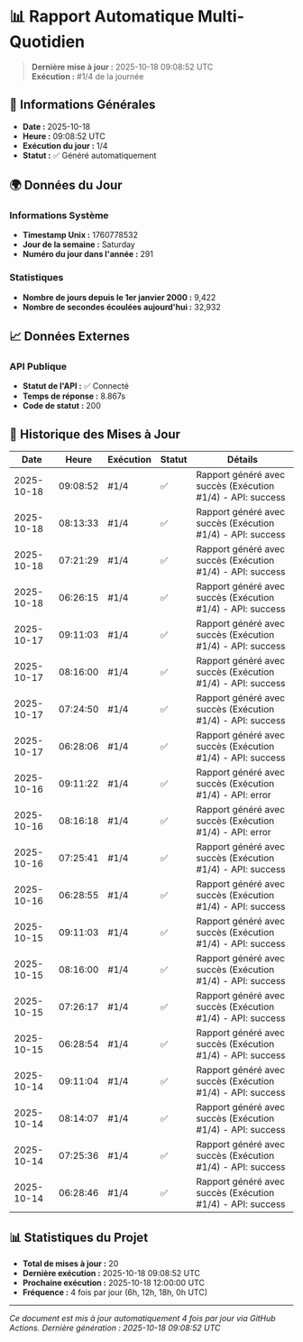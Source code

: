 # 📊 Rapport Automatique Multi-Quotidien

> **Dernière mise à jour :** 2025-10-18 09:08:52 UTC  
> **Exécution :** #1/4 de la journée

## 📅 Informations Générales

- **Date :** 2025-10-18
- **Heure :** 09:08:52 UTC
- **Exécution du jour :** 1/4
- **Statut :** ✅ Généré automatiquement

## 🌍 Données du Jour

### Informations Système
- **Timestamp Unix :** 1760778532
- **Jour de la semaine :** Saturday
- **Numéro du jour dans l'année :** 291

### Statistiques
- **Nombre de jours depuis le 1er janvier 2000 :** 9,422
- **Nombre de secondes écoulées aujourd'hui :** 32,932

## 📈 Données Externes

### API Publique
- **Statut de l'API :** ✅ Connecté
- **Temps de réponse :** 8.867s
- **Code de statut :** 200

## 🔄 Historique des Mises à Jour

| Date | Heure | Exécution | Statut | Détails |
|------|-------|-----------|--------|---------|
| 2025-10-18 | 09:08:52 | #1/4 | ✅ | Rapport généré avec succès (Exécution #1/4) - API: success |
| 2025-10-18 | 08:13:33 | #1/4 | ✅ | Rapport généré avec succès (Exécution #1/4) - API: success |
| 2025-10-18 | 07:21:29 | #1/4 | ✅ | Rapport généré avec succès (Exécution #1/4) - API: success |
| 2025-10-18 | 06:26:15 | #1/4 | ✅ | Rapport généré avec succès (Exécution #1/4) - API: success |
| 2025-10-17 | 09:11:03 | #1/4 | ✅ | Rapport généré avec succès (Exécution #1/4) - API: success |
| 2025-10-17 | 08:16:00 | #1/4 | ✅ | Rapport généré avec succès (Exécution #1/4) - API: success |
| 2025-10-17 | 07:24:50 | #1/4 | ✅ | Rapport généré avec succès (Exécution #1/4) - API: success |
| 2025-10-17 | 06:28:06 | #1/4 | ✅ | Rapport généré avec succès (Exécution #1/4) - API: success |
| 2025-10-16 | 09:11:22 | #1/4 | ✅ | Rapport généré avec succès (Exécution #1/4) - API: error |
| 2025-10-16 | 08:16:18 | #1/4 | ✅ | Rapport généré avec succès (Exécution #1/4) - API: error |
| 2025-10-16 | 07:25:41 | #1/4 | ✅ | Rapport généré avec succès (Exécution #1/4) - API: success |
| 2025-10-16 | 06:28:55 | #1/4 | ✅ | Rapport généré avec succès (Exécution #1/4) - API: success |
| 2025-10-15 | 09:11:03 | #1/4 | ✅ | Rapport généré avec succès (Exécution #1/4) - API: success |
| 2025-10-15 | 08:16:00 | #1/4 | ✅ | Rapport généré avec succès (Exécution #1/4) - API: success |
| 2025-10-15 | 07:26:17 | #1/4 | ✅ | Rapport généré avec succès (Exécution #1/4) - API: success |
| 2025-10-15 | 06:28:54 | #1/4 | ✅ | Rapport généré avec succès (Exécution #1/4) - API: success |
| 2025-10-14 | 09:11:04 | #1/4 | ✅ | Rapport généré avec succès (Exécution #1/4) - API: success |
| 2025-10-14 | 08:14:07 | #1/4 | ✅ | Rapport généré avec succès (Exécution #1/4) - API: success |
| 2025-10-14 | 07:25:36 | #1/4 | ✅ | Rapport généré avec succès (Exécution #1/4) - API: success |
| 2025-10-14 | 06:28:46 | #1/4 | ✅ | Rapport généré avec succès (Exécution #1/4) - API: success |

## 📊 Statistiques du Projet

- **Total de mises à jour :** 20
- **Dernière exécution :** 2025-10-18 09:08:52 UTC
- **Prochaine exécution :** 2025-10-18 12:00:00 UTC
- **Fréquence :** 4 fois par jour (6h, 12h, 18h, 0h UTC)

---

*Ce document est mis à jour automatiquement 4 fois par jour via GitHub Actions.*
*Dernière génération : 2025-10-18 09:08:52 UTC*
